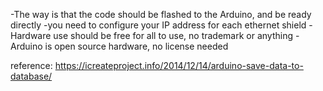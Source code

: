 -The way is that the code should be flashed to the Arduino, and be ready directly
-you need to configure your IP address for each ethernet shield
-Hardware use should be free for all to use, no trademark or anything
-Arduino is open source hardware, no license needed

reference:
https://icreateproject.info/2014/12/14/arduino-save-data-to-database/